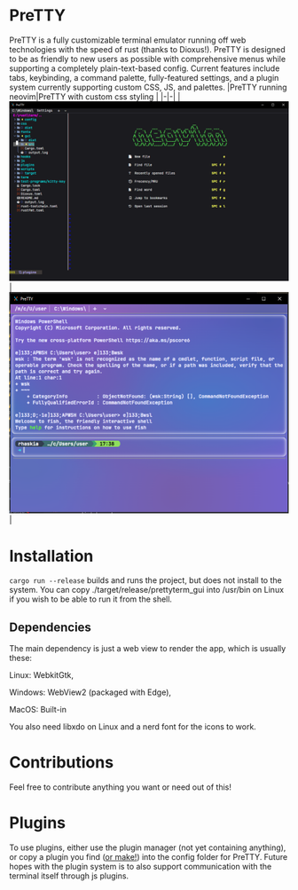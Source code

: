 # PreTTY
PreTTY is a fully customizable terminal emulator running off web technologies with the speed of rust (thanks to Dioxus!). PreTTY is designed to be as friendly to new users as possible with comprehensive menus while supporting a completely plain-text-based config. Current features include tabs, keybinding, a command palette, fully-featured settings, and a plugin system currently supporting custom CSS, JS, and palettes. 
|PreTTY running neovim|PreTTY with custom css styling |
|-|-|
|![Default Styling](./example.png)|![Styled Example](./image.png)|

# Installation 
`cargo run --release` builds and runs the project, but does not install to the system. You can copy ./target/release/prettyterm_gui into /usr/bin on Linux if you wish to be able to run it from the shell.

## Dependencies 
The main dependency is just a web view to render the app, which is usually these:

Linux: WebkitGtk,

Windows: WebView2 (packaged with Edge),

MacOS: Built-in

You also need libxdo on Linux and a nerd font for the icons to work.

# Contributions
Feel free to contribute anything you want or need out of this! 

# Plugins
To use plugins, either use the plugin manager (not yet containing anything), or copy a plugin you find ([or make!](https://github.com/rhaskia/PreTTYExamplePlugin)) into the config folder for PreTTY.
Future hopes with the plugin system is to also support communication with the terminal itself through js plugins.
